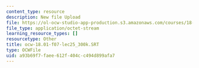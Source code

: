 ```yaml
---
content_type: resource
description: New file Upload
file: https://ol-ocw-studio-app-production.s3.amazonaws.com/courses/18-01sc-single-variable-calculus-fall-2010/a93b69f7faee612f404cc494d899afa7_ocw-18.01-f07-lec25_300k.SRT
file_type: application/octet-stream
learning_resource_types: []
resourcetype: Other
title: ocw-18.01-f07-lec25_300k.SRT
type: OCWFile
uid: a93b69f7-faee-612f-404c-c494d899afa7
---
```

